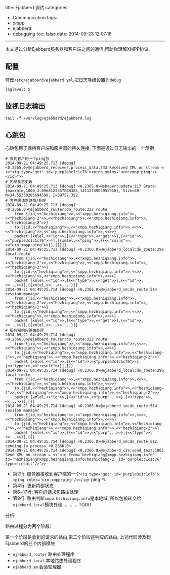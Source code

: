 title: Ejabberd 调试
categories:
  - Communication
tags:
  - xmpp
  - ejabberd
  - debugging
toc: false
date: 2014-09-23 12:07:18
---

本文通过分析Ejabberd服务器和客户端之间的通信,帮助你理解XMPP协议.

<!--more-->

## 配置

修改`/etc/ejabberd/ejabberd.yml`,把日志等级设置为`debug`

```
loglevel: 5
```

## 监视日志输出

```
tail -f /var/log/ejabberd/ejabberd.log
```

## 心跳包

心跳包用于保持客户端和服务器的持久连接, 下面是通过日志输出的一个示例

```
# 收到客户的一个ping包
2014-09-21 04:49:25.713 [debug] <0.2365.0>@ejabberd_receiver:process_data:343 Received XML on stream = <<"<iq type='get' id='purple3c1c1c76'><ping xmlns='urn:xmpp:ping'/></iq>">>
# 内部状态更新
2014-09-21 04:49:25.713 [debug] <0.2365.0>@shaper:update:117 State: {maxrate,1000,3.0968123357848385,1411274905955950}, Size=69 M=34.55350285694598, I=59757.352
# 客户端请求路由/处理
2014-09-21 04:49:25.713 [debug] <0.2366.0>@ejabberd_router:do_route:322 route
	from {jid,<<"hezhiqiang">>,<<"xmpp.hezhiqiang.info">>,<<"hezhiqiang-2">>,<<"hezhiqiang">>,<<"xmpp.hezhiqiang.info">>,<<"hezhiqiang-2">>}
	to {jid,<<"hezhiqiang">>,<<"xmpp.hezhiqiang.info">>,<<>>,<<"hezhiqiang">>,<<"xmpp.hezhiqiang.info">>,<<>>}
	packet {xmlel,<<"iq">>,[{<<"type">>,<<"get">>},{<<"id">>,<<"purple3c1c1c76">>}],[{xmlel,<<"ping">>,[{<<"xmlns">>,<<"urn:xmpp:ping">>}],[]}]}
2014-09-21 04:49:25.713 [debug] <0.2366.0>@ejabberd_local:do_route:296 local route
	from {jid,<<"hezhiqiang">>,<<"xmpp.hezhiqiang.info">>,<<"hezhiqiang-2">>,<<"hezhiqiang">>,<<"xmpp.hezhiqiang.info">>,<<"hezhiqiang-2">>}
	to {jid,<<"hezhiqiang">>,<<"xmpp.hezhiqiang.info">>,<<>>,<<"hezhiqiang">>,<<"xmpp.hezhiqiang.info">>,<<>>}
	packet {xmlel,<<"iq">>,[{<<"type">>,<<"get">>},{<<"id">>,<<...>>}],[{xmlel,<<...>>,...}]}
2014-09-21 04:49:25.714 [debug] <0.2366.0>@ejabberd_sm:do_route:514 session manager
	from {jid,<<"hezhiqiang">>,<<"xmpp.hezhiqiang.info">>,<<"hezhiqiang-2">>,<<"hezhiqiang">>,<<"xmpp.hezhiqiang.info">>,<<"hezhiqiang-2">>}
	to {jid,<<"hezhiqiang">>,<<"xmpp.hezhiqiang.info">>,<<>>,<<"hezhiqiang">>,<<"xmpp.hezhiqiang.info">>,<<>>}
	packet {xmlel,<<"iq">>,[{<<"type">>,<<"get">>},{<<"id">>,<<...>>}],[{xmlel,<<...>>,...}]}
# 服务器响应路由处理
2014-09-21 04:49:25.714 [debug] <0.2366.0>@ejabberd_router:do_route:322 route
	from {jid,<<"hezhiqiang">>,<<"xmpp.hezhiqiang.info">>,<<>>,<<"hezhiqiang">>,<<"xmpp.hezhiqiang.info">>,<<>>}
	to {jid,<<"hezhiqiang">>,<<"xmpp.hezhiqiang.info">>,<<"hezhiqiang-2">>,<<"hezhiqiang">>,<<"xmpp.hezhiqiang.info">>,<<"hezhiqiang-2">>}
	packet {xmlel,<<"iq">>,[{<<"id">>,<<"purple3c1c1c76">>},{<<"type">>,<<"result">>}],[]}
2014-09-21 04:49:25.714 [debug] <0.2366.0>@ejabberd_local:do_route:296 local route
	from {jid,<<"hezhiqiang">>,<<"xmpp.hezhiqiang.info">>,<<>>,<<"hezhiqiang">>,<<"xmpp.hezhiqiang.info">>,<<>>}
	to {jid,<<"hezhiqiang">>,<<"xmpp.hezhiqiang.info">>,<<"hezhiqiang-2">>,<<"hezhiqiang">>,<<"xmpp.hezhiqiang.info">>,<<"hezhiqiang-2">>}
	packet {xmlel,<<"iq">>,[{<<"id">>,<<"purp"...>>},{<<"type">>,<<...>>}],[]}
2014-09-21 04:49:25.714 [debug] <0.2366.0>@ejabberd_sm:do_route:514 session manager
	from {jid,<<"hezhiqiang">>,<<"xmpp.hezhiqiang.info">>,<<>>,<<"hezhiqiang">>,<<"xmpp.hezhiqiang.info">>,<<>>}
	to {jid,<<"hezhiqiang">>,<<"xmpp.hezhiqiang.info">>,<<"hezhiqiang-2">>,<<"hezhiqiang">>,<<"xmpp.hezhiqiang.info">>,<<"hezhiqiang-2">>}
	packet {xmlel,<<"iq">>,[{<<"id">>,<<"purp"...>>},{<<"type">>,<<...>>}],[]}
2014-09-21 04:49:25.714 [debug] <0.2366.0>@ejabberd_sm:do_route:612 sending to process <0.2366.0>
2014-09-21 04:49:25.714 [debug] <0.2366.0>@ejabberd_c2s:send_text:1865 Send XML on stream = <<"<iq from='hezhiqiang@xmpp.hezhiqiang.info' to='hezhiqiang@xmpp.hezhiqiang.info/hezhiqiang-2' id='purple3c1c1c76' type='result'/>">>
```

- 第2行:
    服务器接收到客户端的一个`<iq type='get' id='purple3c1c1c76'><ping xmlns='urn:xmpp:ping'/></iq>` ping `节`.
- 第4行:
    更新内部状态
- 第6~17行:
    客户的请求包路由处理
- 第8行:
    路由判断`xmpp.hezhiqiang.info`是本地域, 所以包被转交给`ejabberd_local`模块处理
...
...
...
TODO

分析:

路由过程分为两个阶段:

第一个阶段是收到的请求的路由,第二个阶段是响应的路由, 上述代码涉及到Ejabberd的三个内部模块

- `ejabberd_router` 路由处理程序
- `ejabberd_local`  本地路由处理程序
- `ejabberd_sm`     会话管理器


